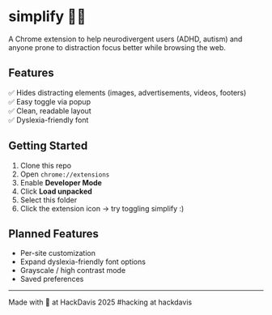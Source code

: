 # simplify 🧠✨

A Chrome extension to help neurodivergent users (ADHD, autism) and anyone prone to distraction focus better while browsing the web.

## Features

✅ Hides distracting elements (images, advertisements, videos, footers)  
✅ Easy toggle via popup  
✅ Clean, readable layout  
✅ Dyslexia-friendly font

## Getting Started

1. Clone this repo
2. Open `chrome://extensions`
3. Enable **Developer Mode**
4. Click **Load unpacked**
5. Select this folder
6. Click the extension icon → try toggling simplify :)

## Planned Features

- Per-site customization
- Expand dyslexia-friendly font options
- Grayscale / high contrast mode 
- Saved preferences

---

Made with 💚 at HackDavis 2025 
#hacking at hackdavis


